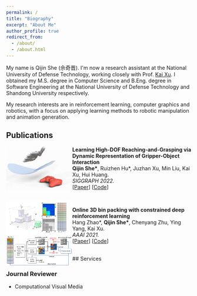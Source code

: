 ```yaml
---
permalink: /
title: "Biography"
excerpt: "About Me"
author_profile: true
redirect_from: 
  - /about/
  - /about.html
---
```


My name is Qijin She (佘奇晋). I'm now a research assistant at the National University of Defense Technology, working closely with Prof. [Kai Xu](https://kevinkaixu.net/). 
I obtained my M.S. degree in Computer Science and B.Eng. degree in Software Engineering at the National University of Defense Technology and Shandong University respectively.

<!-- My name is Qijin She (佘奇晋). I'm now a master student at National University of Defense Technology, under the supervison of Prof. [Kai Xu](https://kevinkaixu.net/). I also work closely with Prof. [Chenyang Zhu](http://www.zhuchenyang.net/), Prof. [Ruizhen Hu](https://csse.szu.edu.cn/staff/ruizhenhu/) and Prof. [Hui Huang](https://vcc.tech/~huihuang). I obtained my B.Eng. degree in Software Engineering from Shandong University, advised by Prof. [Weiguo Liu](https://faculty.sdu.edu.cn/liuweiguo1/en/lwcg/608651/list/4.htm).  -->

My research interests are in reinforcement learning, computer graphics and robotics, with a focus on applying learning methods to robotic manipulation and animation generation.


## Publications
<img style="float: left;" src="/images/pubs/sig22.gif" width="180">

**Learning High-DOF Reaching-and-Grasping via Dynamic Representation of Gripper-Object Interaction** <br>
**Qijin She\***, Ruizhen Hu*, Juzhan Xu, Min Liu, Kai Xu, Hui Huang. <br>
 _SIGGRAPH 2022._  
[[Paper](https://arxiv.org/pdf/2204.13998.pdf)]
[[Code](https://github.com/qijinshe/IBS-Grasping)]

<br>
<img style="float: left;" src="/images/pubs/aaai21.png" width="180">

**Online 3D bin packing with constrained deep reinforcement learning**<br>
Hang Zhao*, **Qijin She\***, Chenyang Zhu, Ying Yang, Kai Xu. <br>
_AAAI 2021._  
[[Paper](https://ojs.aaai.org/index.php/AAAI/article/view/16155/15962)]
[[Code](https://github.com/alexfrom0815/Online-3D-BPP-DRL)]

<br>
## Services

### Journal Reviewer
* Computational Visual Media



